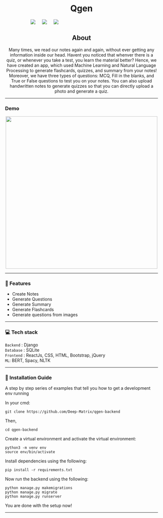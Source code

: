 <h1 align = 'center'> Qgen </h1>

&emsp;&emsp;&emsp;&emsp;&emsp;&emsp;[![](https://img.shields.io/badge/Made_with-Django-blue?style=for-the-badge&logo=Django)](https://www.djangoproject.com/) 
&emsp;
[![](https://img.shields.io/badge/Made_with-sqlite3-blue?style=for-the-badge&logo=SQLite)](https://docs.python.org/2/library/sqlite3.html)
&emsp;
[![](https://img.shields.io/badge/IDE-Visual_Studio_Code-blue?style=for-the-badge&logo=visual-studio-code)](https://code.visualstudio.com/ "Visual Studio Code")
&emsp;

<h2 align='center'> About </h2>
<p align='center'>
Many times, we read our notes again and again, without ever getting any information inside our head. Havent you noticed that whenver there is a quiz, or whenever you take a test, you learn the material better? Hence, we have created an app, which used Machine Learning and Natural Language Processing to generate flashcards, quizzes, and summary from your notes! Moreover, we have three types of questions: MCQ, Fill in the blanks, and True or False questions to test you on your notes.
You can also upload handwritten notes to generate quizzes so that you can directly upload a photo and generate a quiz.
</p>

-----------------------------------

### Demo

<p align="center">
<img src ="./assets/website.gif" width = 500px>
</p>

-----------------------------------

### 🚀 Features

<p align="left">
   <ul>
      <li>Create Notes</li>
      <li>Generate Questions</li>
      <li>Generate Summary</li>
      <li>Generate Flashcards</li>
      <li>Generate questions from images</li>
   </ul>
</p>


-----------------------------------
###             💻 Tech stack
`Backend` : Django <br>
`Database` : SQLite <br>
`Frontend` : ReactJs, CSS, HTML, Bootstrap, jQuery  <br>
`ML`: BERT, Spacy, NLTK

-----------------------------------

### :guide_dog: Installation Guide

A step by step series of examples that tell you how to get a development env running

In your cmd:

```
git clone https://github.com/Deep-Matrix/qgen-backend
```

Then,

```
cd qgen-backend
```

Create a virtual environment and activate the virtual environment: 

```
python3 -m venv env
source env/bin/activate
```

Install dependencies using the following: 

```
pip install -r requirements.txt
```

Now run the backend using the following:

```
python manage.py makemigrations
python manage.py migrate
python manage.py runserver
```


You are done with the setup now!

------------------------------------------
